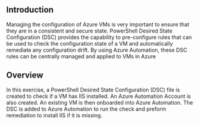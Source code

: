 ## Introduction
Managing the configuration of Azure VMs is very important to ensure that they are in a consistent and secure state. PowerShell Desired State Configuration (DSC) provides the capability to pre-configure rules that can be used to check the configuration state of a VM and automatically remediate any configuration drift. By using Azure Automation, these DSC rules can be centrally managed and applied to VMs in Azure


## Overview
In this exercise, a PowerShell Desired State Configuration (DSC) file is created to check if a VM has IIS installed. An Azure Automation Account is also created. An existing VM is then onboarded into Azure Automation. The DSC is added to Azure Automation to run the check and preform remediation to install IIS if it is missing.

